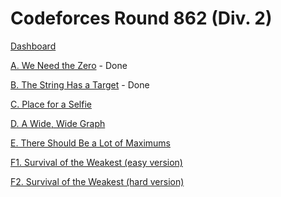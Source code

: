 # Codeforces Round 862 (Div. 2)

[Dashboard](https://codeforces.com/contest/1805)

[A. We Need the Zero](https://codeforces.com/contest/1805/problem/A) - Done

[B. The String Has a Target](https://codeforces.com/contest/1805/problem/B) - Done

[C. Place for a Selfie](https://codeforces.com/contest/1805/problem/C)

[D. A Wide, Wide Graph](https://codeforces.com/contest/1805/problem/D)

[E. There Should Be a Lot of Maximums](https://codeforces.com/contest/1805/problem/E)

[F1. Survival of the Weakest (easy version)](https://codeforces.com/contest/1805/problem/F1)

[F2. Survival of the Weakest (hard version)](https://codeforces.com/contest/1805/problem/F2)
